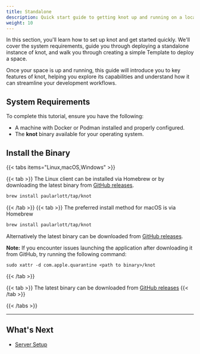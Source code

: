 ```yaml
---
title: Standalone
description: Quick start guide to getting knot up and running on a local machine.
weight: 10
---
```


In this section, you'll learn how to set up knot and get started quickly. We'll cover the system requirements, guide you through deploying a standalone instance of knot, and walk you through creating a simple Template to deploy a space.

Once your space is up and running, this guide will introduce you to key features of knot, helping you explore its capabilities and understand how it can streamline your development workflows.

## System Requirements

To complete this tutorial, ensure you have the following:

- A machine with Docker or Podman installed and properly configured.
- The **knot** binary available for your operating system.

## Install the Binary

{{< tabs items="Linux,macOS,Windows" >}}

  {{< tab >}}
  The Linux client can be installed via Homebrew or by downloading the latest binary from [GitHub releases](https://github.com/paularlott/knot/releases).

  ```bash
  brew install paularlott/tap/knot
  ```
  {{< /tab >}}
  {{< tab >}}
  The preferred install method for macOS is via Homebrew

  ```bash
  brew install paularlott/tap/knot
  ```

  Alternatively the latest binary can be downloaded from [GitHub releases](https://github.com/paularlott/knot/releases).

  **Note:** If you encounter issues launching the application after downloading it from GitHub, try running the following command:

  ```shell
  sudo xattr -d com.apple.quarantine <path to binary>/knot
  ```
  {{< /tab >}}

  {{< tab >}}
  The latest binary can be downloaded from [GitHub releases](https://github.com/paularlott/knot/releases)
  {{< /tab >}}

{{< /tabs >}}

---

## What's Next

- [Server Setup](server-setup/)
